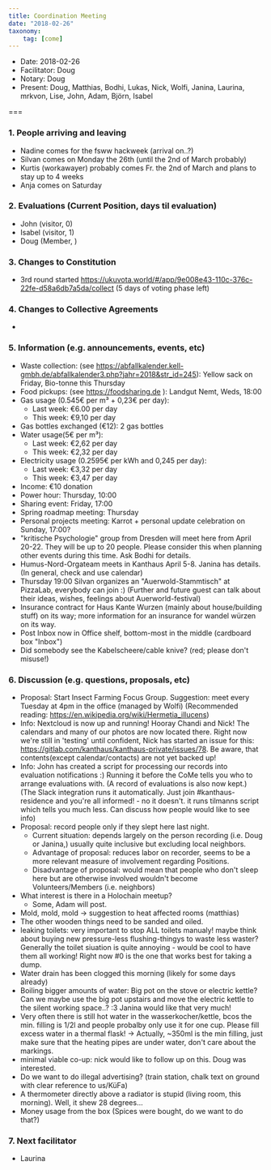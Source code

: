 ```yaml
---
title: Coordination Meeting
date: "2018-02-26"
taxonomy:
    tag: [come]
---
```


- Date: 2018-02-26
- Facilitator: Doug
- Notary: Doug
- Present: Doug, Matthias, Bodhi, Lukas, Nick, Wolfi, Janina, Laurina, mrkvon, Lise, John, Adam, Björn, Isabel

===

### 1. People arriving and leaving
- Nadine comes for the fsww hackweek (arrival on..?)
- Silvan comes on Monday the 26th (until the 2nd of March probably)
- Kurtis (workawayer) probably comes Fr. the 2nd of March and plans to stay up to 4 weeks
- Anja comes on Saturday

### 2. Evaluations (Current Position, days til evaluation)
- John (visitor, 0)
- Isabel (visitor, 1)
- Doug (Member, )

### 3. Changes to Constitution
- 3rd round started https://ukuvota.world/#/app/9e008e43-110c-376c-22fe-d58a6db7a5da/collect (5 days of voting phase left)

### 4. Changes to Collective Agreements
- 

### 5. Information (e.g. announcements, events, etc)
- Waste collection: (see https://abfallkalender.kell-gmbh.de/abfallkalender3.php?jahr=2018&str_id=245): Yellow sack on Friday, Bio-tonne this Thursday
- Food pickups: (see https://foodsharing.de ): Landgut Nemt, Weds, 18:00
- Gas usage (0.545€ per m³ + 0,23€ per day):
  - Last week: €6.00 per day
  - This week: €9,10 per day
- Gas bottles exchanged (€12): 2 gas bottles
- Water usage(5€ per m³):
  - Last week: €2,62 per day
  - This week: €2,32 per day
- Electricity usage (0.2595€ per kWh and 0,245 per day):
  - Last week: €3,32 per day
  - This week: €3,47 per day
- Income: €10 donation
- Power hour: Thursday, 10:00
- Sharing event: Friday, 17:00
- Spring roadmap meeting: Thursday
- Personal projects meeting: Karrot + personal update celebration on Sunday, 17:00?
- "kritische Psychologie" group from Dresden will meet here from April 20-22. They will be up to 20 people. Please consider this when planning other events during this time. Ask Bodhi for details. 
- Humus-Nord-Orgateam meets in Kanthaus April 5-8. Janina has details. (In general, check and use calendar)
- Thursday 19:00 Silvan organizes an "Auerwold-Stammtisch" at PizzaLab, everybody can join :) (Further and future guest can talk about their ideas, wishes, feelings about Auerworld-festival)
- Insurance contract for Haus Kante Wurzen (mainly about house/building stuff) on its way; more information for an insurance for wandel würzen on its way.
- Post Inbox now in Office shelf, bottom-most in the middle (cardboard box "Inbox")
- Did somebody see the Kabelscheere/cable knive? (red; please don't misuse!)

### 6. Discussion (e.g. questions, proposals, etc)
 - Proposal: Start Insect Farming Focus Group. Suggestion: meet every Tuesday at 4pm in the office (managed by Wolfi) (Recommended reading: https://en.wikipedia.org/wiki/Hermetia_illucens)
- Info: Nextcloud is now up and running! Hooray Chandi and Nick! The calendars and many of our photos are now located there. Right now we're still in 'testing' until confident, Nick has started an issue for this: https://gitlab.com/kanthaus/kanthaus-private/issues/78. Be aware, that contents(except calendar/contacts) are not yet backed up!
- Info: John has created a script for processing our records into evaluation notifications :) Running it before the CoMe tells you who to arrange evaluations with. (A record of evaluations is also now kept.) (The Slack integration runs it automatically. Just join #kanthaus-residence and you're all informed! - no it doesn't. it runs tilmanns script which tells you much less. Can discuss how people would like to see info)
- Proposal: record people only if they slept here last night.
  - Current situation: depends largely on the person recording (i.e. Doug or Janina,) usually quite inclusive but excluding local neighbors.
  - Advantage of proposal: reduces labor on recorder, seems to be a more relevant measure of involvement regarding Positions.
  - Disadvantage of proposal: would mean that people who don't sleep here but are otherwise involved wouldn't become Volunteers/Members (i.e. neighbors)
- What interest is there in a Holochain meetup?
  - Some, Adam will post.
- Mold, mold, mold -> suggestion to heat affected rooms (matthias)
- The other wooden things need to be sanded and oiled.
- leaking toilets: very important to stop ALL toilets manualy! maybe think about buying new pressure-less flushing-thingys to waste less waster? Generally the toilet siuation is quite annoying - would be cool to have them all working! Right now #0 is the one that works best for taking a dump.
- Water drain has been clogged this morning (likely for some days already)
- Boiling bigger amounts of water: Big pot on the stove or electric kettle? Can we maybe use the big pot upstairs and move the electric kettle to the silent working space..? :3 Janina would like that very much!
- Very often there is still hot water in the wasserkocher/kettle, bcos the min. filling is 1/2l and people probalby only use it for one cup. Please fill excess water in a thermal flask! -> Actually, ~350ml is the min filling, just make sure that the heating pipes are under water, don't care about the markings.
- minimal viable co-up: nick would like to follow up on this. Doug was interested. 
- Do we want to do illegal advertising? (train station, chalk text on ground with clear reference to us/KüFa)
- A thermometer directly above a radiator is stupid (living room, this morning). Well, it shew 28 degrees...
- Money usage from the box (Spices were bought, do we want to do that?)

### 7. Next facilitator
- Laurina
